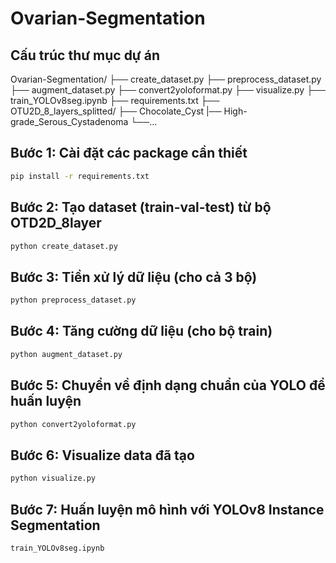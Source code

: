 # Ovarian-Segmentation
## Cấu trúc thư mục dự án 
Ovarian-Segmentation/
├── create_dataset.py
├── preprocess_dataset.py
├── augment_dataset.py
├── convert2yoloformat.py
├── visualize.py
├── train_YOLOv8seg.ipynb
├── requirements.txt
├── OTU2D_8_layers_splitted/
    ├── Chocolate_Cyst
    |── High-grade_Serous_Cystadenoma
    └──...

## Bước 1: Cài đặt các package cần thiết 
```bash
pip install -r requirements.txt 
```
## Bước 2: Tạo dataset (train-val-test) từ bộ OTD2D_8layer 
```python
python create_dataset.py
```
## Bước 3: Tiền xử lý dữ liệu (cho cả 3 bộ) 
```python
python preprocess_dataset.py
```
## Bước 4: Tăng cường dữ liệu (cho bộ train) 
```python
python augment_dataset.py
```
## Bước 5: Chuyển về định dạng chuẩn của YOLO để huấn luyện  
```python
python convert2yoloformat.py
```
## Bước 6: Visualize data đã tạo  
```python
python visualize.py
```

## Bước 7: Huấn luyện mô hình với YOLOv8 Instance Segmentation 
```bash
train_YOLOv8seg.ipynb 
```